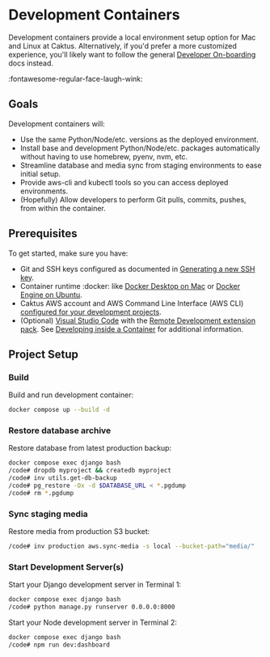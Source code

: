 # Development Containers

Development containers provide a local environment setup option for Mac and Linux at Caktus. Alternatively, if you'd prefer a more customized experience, you'll likely want to follow the general [Developer On-boarding](index.md) docs instead.

:fontawesome-regular-face-laugh-wink:

## Goals

Development containers will:

* Use the same Python/Node/etc. versions as the deployed environment.
* Install base and development Python/Node/etc. packages automatically without having to use homebrew, pyenv, nvm, etc.
* Streamline database and media sync from staging environments to ease initial setup.
* Provide aws-cli and kubectl tools so you can access deployed environments.
* (Hopefully) Allow developers to perform Git pulls, commits, pushes, from within the container.

## Prerequisites

To get started, make sure you have:

* Git and SSH keys configured as documented in [Generating a new SSH key](M1.md#generating-a-new-ssh-key).
* Container runtime :docker: like [Docker Desktop on Mac](https://docs.docker.com/desktop/install/mac-install/) or [Docker Engine on Ubuntu](https://docs.docker.com/engine/install/ubuntu/).
* Caktus AWS account and AWS Command Line Interface (AWS CLI) [configured for your development projects](AWS.md).
* (Optional) [Visual Studio Code](https://code.visualstudio.com/) with the [Remote Development extension pack](https://aka.ms/vscode-remote/download/extension). See [Developing inside a Container](https://code.visualstudio.com/docs/remote/containers) for additional information.

## Project Setup

### Build

Build and run development container:

```sh
docker compose up --build -d
```

### Restore database archive

Restore database from latest production backup:

```sh
docker compose exec django bash
/code# dropdb myproject && createdb myproject
/code# inv utils.get-db-backup
/code# pg_restore -Ox -d $DATABASE_URL < *.pgdump
/code# rm *.pgdump
```

### Sync staging media

Restore media from production S3 bucket:

```sh
/code# inv production aws.sync-media -s local --bucket-path="media/"
```

### Start Development Server(s)

Start your Django development server in Terminal 1:

```sh
docker compose exec django bash
/code# python manage.py runserver 0.0.0.0:8000
```

Start your Node development server in Terminal 2:

```sh
docker compose exec django bash
/code# npm run dev:dashboard
```
